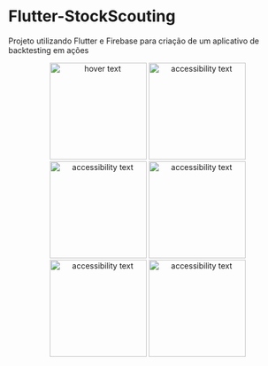 # Flutter-StockScouting


Projeto utilizando Flutter e Firebase para criação de um aplicativo de backtesting em ações

<p align="center">
  <img src="https://cdn.discordapp.com/attachments/919779048849293383/930176133310328892/unnamed.webp" width="175" title="hover text">
  <img src="https://cdn.discordapp.com/attachments/919779048849293383/930176133511676025/unnamed_1.webp" width="175" alt="accessibility text">
  <img src="https://cdn.discordapp.com/attachments/919779048849293383/930176133729767484/unnamed_2.webp" width="175" alt="accessibility text">
  <img src="https://cdn.discordapp.com/attachments/919779048849293383/930176133981405234/unnamed_3.webp" width="175" alt="accessibility text">
   <img src="https://cdn.discordapp.com/attachments/919779048849293383/930176134233075782/unnamed_4.webp" width="175" alt="accessibility text">
  <img src="https://cdn.discordapp.com/attachments/919779048849293383/930176339489746974/unknown.png" width="175" alt="accessibility text">
</p>
